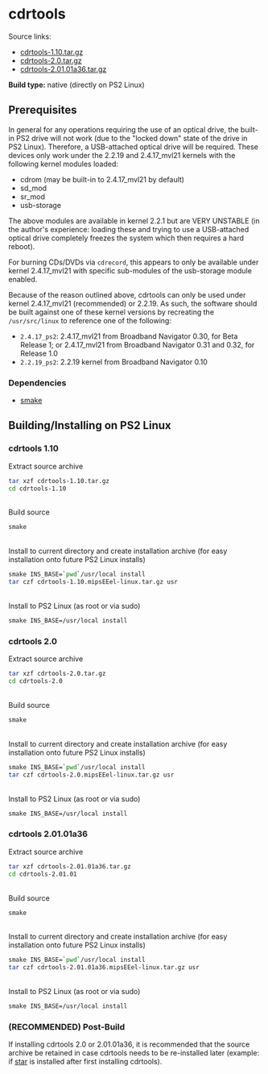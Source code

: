 # cdrtools

Source links:  
* [cdrtools-1.10.tar.gz](https://mirrors.dotsrc.org/schilytools/OLD/cdrecord/cdrtools-1.10.tar.gz)
* [cdrtools-2.0.tar.gz](https://src.fedoraproject.org/repo/pkgs/cdrtools/cdrtools-2.0.tar.gz/2e94010d6f746c187352223b8ea50d64/cdrtools-2.0.tar.gz)
* [cdrtools-2.01.01a36.tar.gz](https://mirror.sobukus.de/files/src/cdrtools/cdrtools-2.01.01a36.tar.gz)

**Build type:** native (directly on PS2 Linux)

## Prerequisites

In general for any operations requiring the use of an optical drive, the built-in PS2 drive will not work (due to the "locked down" state of the drive in PS2 Linux). Therefore, a USB-attached optical drive will be required. These devices only work under the 2.2.19 and 2.4.17_mvl21 kernels with the following kernel modules loaded:
* cdrom (may be built-in to 2.4.17_mvl21 by default)
* sd_mod
* sr_mod
* usb-storage

The above modules are available in kernel 2.2.1 but are VERY UNSTABLE (in the author's experience: loading these and trying to use a USB-attached optical drive completely freezes the system which then requires a hard reboot).

For burning CDs/DVDs via ```cdrecord```, this appears to only be available under kernel 2.4.17_mvl21 with specific sub-modules of the usb-storage module enabled.

Because of the reason outlined above, cdrtools can only be used under kernel 2.4.17_mvl21 (recommended) or 2.2.19. As such, the software should be built against one of these kernel versions by recreating the ```/usr/src/linux``` to reference one of the following:  
* ```2.4.17_ps2```: 2.4.17_mvl21 from Broadband Navigator 0.30, for Beta Release 1; or 2.4.17_mvl21 from Broadband Navigator 0.31 and 0.32, for Release 1.0
* ```2.2.19_ps2```: 2.2.19 kernel from Broadband Navigator 0.10

### Dependencies

* [smake](../smake)

## Building/Installing on PS2 Linux

### cdrtools 1.10

Extract source archive
```bash
tar xzf cdrtools-1.10.tar.gz
cd cdrtools-1.10
```

&nbsp;  
Build source
```bash
smake
```

&nbsp;  
Install to current directory and create installation archive (for easy installation onto future PS2 Linux installs)
```bash
smake INS_BASE=`pwd`/usr/local install
tar czf cdrtools-1.10.mipsEEel-linux.tar.gz usr
```

&nbsp;  
Install to PS2 Linux (as root or via sudo)
```bash
smake INS_BASE=/usr/local install
```

### cdrtools 2.0

Extract source archive
```bash
tar xzf cdrtools-2.0.tar.gz
cd cdrtools-2.0
```

&nbsp;  
Build source
```bash
smake
```

&nbsp;  
Install to current directory and create installation archive (for easy installation onto future PS2 Linux installs)
```bash
smake INS_BASE=`pwd`/usr/local install
tar czf cdrtools-2.0.mipsEEel-linux.tar.gz usr
```

&nbsp;  
Install to PS2 Linux (as root or via sudo)
```bash
smake INS_BASE=/usr/local install
```

### cdrtools 2.01.01a36

Extract source archive
```bash
tar xzf cdrtools-2.01.01a36.tar.gz
cd cdrtools-2.01.01
```

&nbsp;  
Build source
```bash
smake
```

&nbsp;  
Install to current directory and create installation archive (for easy installation onto future PS2 Linux installs)
```bash
smake INS_BASE=`pwd`/usr/local install
tar czf cdrtools-2.01.01a36.mipsEEel-linux.tar.gz usr
```

&nbsp;  
Install to PS2 Linux (as root or via sudo)
```bash
smake INS_BASE=/usr/local install
```

### (RECOMMENDED) Post-Build

If installing cdrtools 2.0 or 2.01.01a36, it is recommended that the source archive be retained in case cdrtools needs to be re-installed later (example: if [star](star) is installed after first installing cdrtools).


